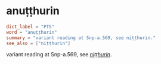 # anuṭṭhurin

``` toml
dict_label = "PTS"
word = "anuṭṭhurin"
summary = "variant reading at Snp-a.569, see niṭṭhurin."
see_also = ["niṭṭhurin"]
```

variant reading at Snp\-a.569, see *[niṭṭhurin](niṭṭhurin.md)*.

